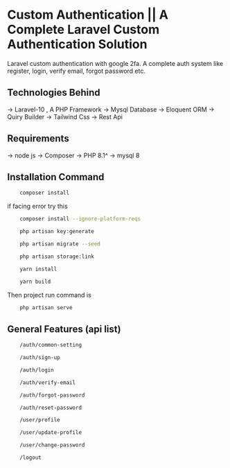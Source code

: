 # Custom Authentication || A Complete Laravel Custom Authentication Solution 
Laravel custom authentication with google 2fa. A complete auth system like register, login, verify email, forgot password etc.

## Technologies Behind
-> Laravel-10 , A PHP Framework
-> Mysql Database
-> Eloquent ORM
-> Quiry Builder
-> Tailwind Css
-> Rest Api

## Requirements
-> node js
-> Composer
-> PHP 8.1^
-> mysql 8



## Installation Command
```bash
    composer install
```
if facing error try this
```bash
    composer install --ignore-platform-reqs
```
```bash
    php artisan key:generate
```
```bash
    php artisan migrate --seed
```
```bash
    php artisan storage:link
```
```bash
    yarn install
```
```bash
    yarn build
```

Then project run command is 
```bash
    php artisan serve
```

## General Features (api list)
```bash
    /auth/common-setting
```
```bash
    /auth/sign-up
```
```bash
    /auth/login
```
```bash
    /auth/verify-email
```
```bash
    /auth/forgot-password
```
```bash
    /auth/reset-password
```
```bash
    /user/profile
```
```bash
    /user/update-profile
```
```bash
    /user/change-password
```
```bash
    /logout
```